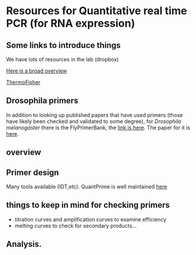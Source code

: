 # Resources for Quantitative real time PCR (for RNA expression) 
## Some links to introduce things

We have lots of resources in the lab (dropbox)

[Here is a broad overview](http://www.vetmed.ucdavis.edu/vme/taqmanservice/pdfs/Introduction_to_Real_Time_PCR.pdf)

[ThermoFisher](https://www.thermofisher.com/ca/en/home/life-science/pcr/real-time-pcr/qpcr-education/what-can-you-do-with-qpcr/introduction-to-gene-expression.html)


## Drosophila primers
 
 In addition to looking up published papers that have used primers (those have likely been checked and validated to some degree), for *Drosophila melanogaster* there is the FlyPrimerBank, the [link is here](https://fgr.hms.harvard.edu/flyprimerbank-documentation). The paper for it is [here](http://www.g3journal.org/content/3/9/1607).
 
 
 ## overview
 
 ## Primer design
 Many tools available (IDT,etc). QuantPrime is well maintained [here](http://quantprime.mpimp-golm.mpg.de/)
 
 ## things to keep in mind for checking primers
 - titration curves and amplification curves to examine efficiency
 - melting curves to check for secondary products...
 
 ## Analysis.
